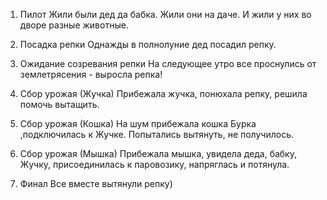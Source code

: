 1. Пилот
Жили были дед да бабка. Жили они на даче. И жили у них во дворе разные животные.

2. Посадка репки
Однажды в полнолуние дед посадил репку.

3. Ожидание созревания репки
На следующее утро все проснулись от землетрясения - выросла репка!

4. Сбор урожая (Жучка)
Прибежала жучка, понюхала репку, решила помочь вытащить.

5. Сбор урожая (Кошка)
На шум прибежала кошка Бурка ,подключилась к Жучке. Попытались вытянуть, не получилось.

6. Сбор урожая (Мышка)
Прибежала мышка, увидела деда, бабку, Жучку, присоединилась к паровозику, напряглась и потянула.

7. Финал
Все вместе вытянули репку)

